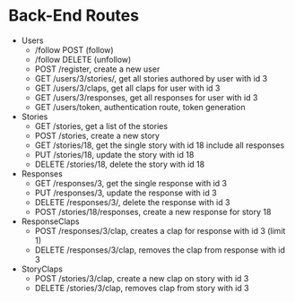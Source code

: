 # Back-End Routes

* Users
  * /follow POST (follow)
  * /follow DELETE (unfollow)
  * POST /register, create a new user
  * GET /users/3/stories/, get all stories authored by user with id 3
  * GET /users/3/claps, get all claps for user with id 3
  * GET /users/3/responses, get all responses for user with id 3
  * GET /users/token, authentication route, token generation
* Stories
  * GET /stories, get a list of the stories
  * POST /stories, create a new story
  * GET /stories/18, get the single story with id 18 include all responses
  * PUT /stories/18, update the story with id 18
  * DELETE /stories/18, delete the story with id 18
* Responses
  * GET /responses/3, get the single response with id 3
  * PUT /responses/3, update the response with id 3
  * DELETE /responses/3/, delete the response with id 3
  * POST /stories/18/responses, create a new response for story 18
* ResponseClaps
  * POST /responses/3/clap, creates a clap for response with id 3 (limit 1)
  * DELETE /responses/3/clap, removes the clap from response with id 3
* StoryClaps
  * POST /stories/3/clap, create a new clap on story with id 3
  * DELETE /stories/3/clap, removes clap from story with id 3
